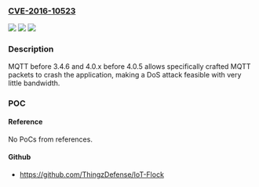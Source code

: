 ### [CVE-2016-10523](https://cve.mitre.org/cgi-bin/cvename.cgi?name=CVE-2016-10523)
![](https://img.shields.io/static/v1?label=Product&message=mqtt-packet%20node%20module&color=blue)
![](https://img.shields.io/static/v1?label=Version&message=n%2Fa&color=blue)
![](https://img.shields.io/static/v1?label=Vulnerability&message=Denial%20of%20Service%20(CWE-400)&color=brighgreen)

### Description

MQTT before 3.4.6 and 4.0.x before 4.0.5 allows specifically crafted MQTT packets to crash the application, making a DoS attack feasible with very little bandwidth.

### POC

#### Reference
No PoCs from references.

#### Github
- https://github.com/ThingzDefense/IoT-Flock


